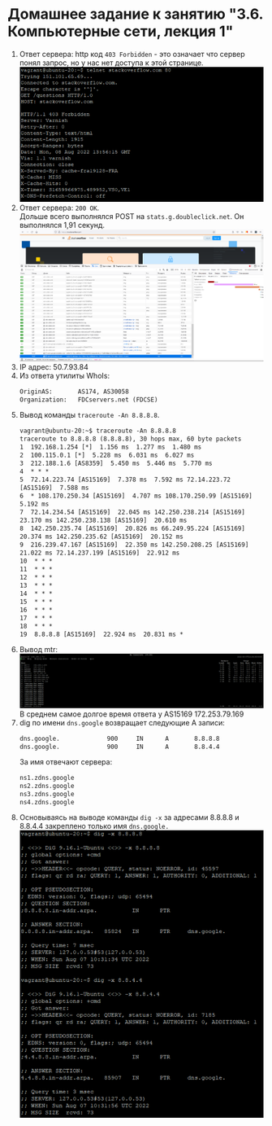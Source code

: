 # Домашнее задание к занятию "3.6. Компьютерные сети, лекция 1"
1. Ответ сервера: http код ```403 Forbidden``` - это означает что сервер понял запрос, но у нас нет доступа к этой странице.  
   ![telnet](./pictures/telnet.PNG)
2. Ответ сервера: ```200 OK```.  
   Дольше всего выполнялся POST на ```stats.g.doubleclick.net```. Он выполнялся 1,91 секунд.  
   ![stackoverflow](./pictures/stackoverflow.PNG)
3. IP адрес: 50.7.93.84
4. Из ответа утилиты WhoIs:  
   ```
   OriginAS:       AS174, AS30058
   Organization:   FDCservers.net (FDCSE)
   ```
5. Вывод команды ```traceroute -An 8.8.8.8```.
    ```
    vagrant@ubuntu-20:~$ traceroute -An 8.8.8.8
    traceroute to 8.8.8.8 (8.8.8.8), 30 hops max, 60 byte packets
    1  192.168.1.254 [*]  1.156 ms  1.277 ms  1.480 ms
    2  100.115.0.1 [*]  5.228 ms  6.031 ms  6.027 ms
    3  212.188.1.6 [AS8359]  5.450 ms  5.446 ms  5.770 ms
    4  * * *
    5  72.14.223.74 [AS15169]  7.378 ms  7.592 ms 72.14.223.72 [AS15169]  7.588 ms
    6  * 108.170.250.34 [AS15169]  4.707 ms 108.170.250.99 [AS15169]  5.192 ms
    7  72.14.234.54 [AS15169]  22.045 ms 142.250.238.214 [AS15169]  23.170 ms 142.250.238.138 [AS15169]  20.610 ms
    8  142.250.235.74 [AS15169]  20.826 ms 66.249.95.224 [AS15169]  20.374 ms 142.250.235.62 [AS15169]  20.152 ms
    9  216.239.47.167 [AS15169]  22.350 ms 142.250.208.25 [AS15169]  21.022 ms 72.14.237.199 [AS15169]  22.912 ms
    10  * * *
    11  * * *
    12  * * *
    13  * * *
    14  * * *
    15  * * *
    16  * * *
    17  * * *
    18  * * *
    19  8.8.8.8 [AS15169]  22.924 ms  20.831 ms *
    ```
6. Вывод mtr:  
   ![mtr](./pictures/mtr.PNG)  
   В среднем самое долгое время ответа у AS15169 172.253.79.169
7. dig по имени ```dns.google``` возвращает следующие A записи:  
    ```
    dns.google.             900     IN      A       8.8.8.8
    dns.google.             900     IN      A       8.8.4.4
    ```
    За имя отвечают сервера:  
    ```
    ns1.zdns.google
    ns2.zdns.google
    ns3.zdns.google
    ns4.zdns.google
    ```
8. Основываясь на выводе команды ```dig -x``` за адресами 8.8.8.8 и 8.8.4.4 закреплено только имя ```dns.google.```  
   ![dig](./pictures/dig.PNG)